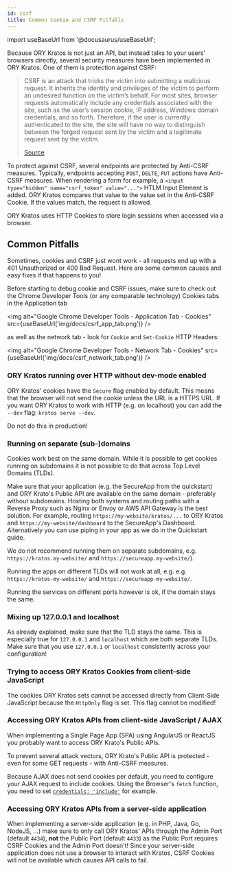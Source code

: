 ```yaml
---
id: csrf
title: Common Cookie and CSRF Pitfalls
---
```


import useBaseUrl from '@docusaurus/useBaseUrl';

Because ORY Kratos is not just an API, but instead talks to your users' browsers directly,
several security measures have been implemented in ORY Kratos. One of them is protection
against CSRF:

> CSRF is an attack that tricks the victim into submitting a malicious request. It inherits the identity and privileges of the victim to perform an undesired function on the victim’s behalf. For most sites, browser requests automatically include any credentials associated with the site, such as the user’s session cookie, IP address, Windows domain credentials, and so forth. Therefore, if the user is currently authenticated to the site, the site will have no way to distinguish between the forged request sent by the victim and a legitimate request sent by the victim.
>
> [Source](https://owasp.org/www-community/attacks/csrf)

To protect against CSRF, several endpoints are protected by Anti-CSRF measures. Typically,
endpoints accepting `POST`, `DELTE`, `PUT` actions have Anti-CSRF measures. When rendering
a form for example, a `<input type="hidden" name="csrf_token" value="...">` HTLM Input Element
is added. ORY Kratos compares that value to the value set in the Anti-CSRF Cookie. If the
values match, the request is allowed.

ORY Kratos uses HTTP Cookies to store login sessions when accessed via a browser.

## Common Pitfalls

Sometimes, cookies and CSRF just wont work - all requests end up with a 401 Unauthorized or 400 Bad Request. Here are
some common causes and easy fixes if that happens to you!

Before starting to debug cookie and CSRF issues, make sure to check out the Chrome Developer Tools
(or any comparable technology) Cookies tabs in the Application tab

<img alt="Google Chrome Developer Tools - Application Tab - Cookies" src={useBaseUrl('img/docs/csrf_app_tab.png')} />

as well as the network tab  - look for `Cookie` and `Set-Cookie` HTTP Headers:

<img alt="Google Chrome Developer Tools - Network Tab - Cookies" src={useBaseUrl('img/docs/csrf_network_tab.png')} />

### ORY Kratos running over HTTP without dev-mode enabled

ORY Kratos' cookies have the `Secure` flag enabled by default. This means that the browser will not send
the cookie unless the URL is a HTTPS URL. If you want ORY Kratos to work with HTTP (e.g. on localhost)
you can add the `--dev` flag: `kratos serve --dev`.

Do not do this in production!

### Running on separate (sub-)domains

Cookies work best on the same domain. While it is possible to get cookies running on subdomains
it is not possible to do that across Top Level Domains (TLDs).

Make sure that your application (e.g. the SecureApp from the quickstart) and ORY Krato's Public API
are available on the same domain - preferably without subdomains. Hosting both systems and routing paths with a Reverse Proxy such as Nginx or Envoy
or AWS API Gateway is the best solution. For example, routing `https://my-website/kratos/...` to ORY Kratos and
`https://my-website/dashboard` to the SecureApp's Dashboard. Alternatively you can use piping in your
app as we do in the Quickstart guide.

We do not recommend running them on separate subdomains, e.g. `https://kratos.my-website/` and  `https://secureapp.my-website/`).

Running the apps on different TLDs will not work at all, e.g. e.g. `https://kratos-my-website/` and  `https://secureapp-my-website/`.

Running the services on different ports however is ok, if the domain stays the same.

### Mixing up 127.0.0.1 and localhost

As already explained, make sure that the TLD stays the same. This is especially true for `127.0.0.1` and `localhost`
which are both separate TLDs. Make sure that you use `127.0.0.1` or `localhost` consistently across
your configuration!

### Trying to access ORY Kratos Cookies from client-side JavaScript

The cookies ORY Kratos sets cannot be accessed directly from Client-Side JavaScript because the `HttpOnly`
flag is set. This flag cannot be modified!

### Accessing ORY Kratos APIs from client-side JavaScript / AJAX

When implementing a Single Page App (SPA) using AngularJS or ReactJS you probably want
to access ORY Krato's Public APIs.

To prevent several attack vectors, ORY Krato's Public API is protected - even for some GET requests -
with Anti-CSRF measures.

Because AJAX does not send cookies per default, you need to configure your AJAX request to include
cookies. Using the Browser's `fetch` function, you need to set [`credentials: 'include'`](https://developer.mozilla.org/en-US/docs/Web/API/WindowOrWorkerGlobalScope/fetch#Parameters) for example.

### Accessing ORY Kratos APIs from a server-side application

When implementing a server-side application (e.g. in PHP, Java, Go, NodeJS, ...) make sure to only
call ORY Kratos' APIs through the Admin Port (default `4434`), **not** the Public Port (default `4433`)
as the Public Port requires CSRF Cookies and the Admin Port doesn't! Since your server-side application
does not use a browser to interact with Kratos, CSRF Cookies will not be available which causes API calls
to fail.
